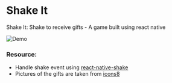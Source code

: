 # Shake It
Shake It: Shake to receive gifts - A game built using react native

![Demo](https://media.giphy.com/media/35eZJ3LB9OkZ0osd9H/giphy.gif)

### Resource:
- Handle shake event using [react-native-shake](https://www.npmjs.com/package/react-native-shake)
- Pictures of the gifts are taken from [icons8](https://icons8.com/)
